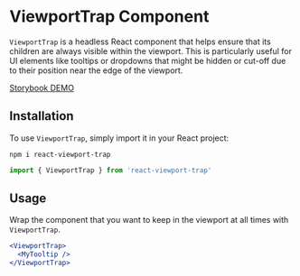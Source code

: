 # ViewportTrap Component

`ViewportTrap` is a headless React component that helps ensure that its children are always visible within the viewport. This is particularly useful for UI elements like tooltips or dropdowns that might be hidden or cut-off due to their position near the edge of the viewport.

[Storybook DEMO](https://bionaut.github.io/toolbelt/?path=/story/viewporttrap--viewport-trap-story)

## Installation

To use `ViewportTrap`, simply import it in your React project:

```shell
npm i react-viewport-trap
```

```jsx
import { ViewportTrap } from 'react-viewport-trap'
```

## Usage

Wrap the component that you want to keep in the viewport at all times with `ViewportTrap`.


```jsx
<ViewportTrap>
  <MyTooltip />
</ViewportTrap>
```
